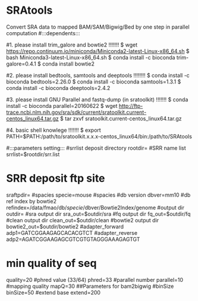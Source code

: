 # SRAtools
Convert SRA data to mapped BAM/SAM/Bigwig/Bed by one step in parallel computation
#:::dependents:::

#1. please install trim_galore and bowtie2 !!!!!!!
$ wget https://repo.continuum.io/miniconda/Miniconda2-latest-Linux-x86_64.sh
$ bash Miniconda3-latest-Linux-x86_64.sh
$ conda install -c bioconda trim-galore=0.4.1
$ conda install bowtie2

#2. please install bedtools, samtools and deeptools !!!!!!!!
$ conda install -c bioconda bedtools=2.26.0
$ conda install -c bioconda samtools=1.3.1
$ conda install -c bioconda deeptools=2.4.2

#3. please install GNU Parallel and fastq-dump (in sratoolkit) !!!!!!!
$ conda install -c bioconda parallel=20160622
$ wget http://ftp-trace.ncbi.nlm.nih.gov/sra/sdk/current/sratoolkit.current-centos_linux64.tar.gz
$ tar zxvf sratoolkit.current-centos_linux64.tar.gz

#4. basic shell knowlege !!!!!!!
$ export PATH=$PATH:/path/to/sratoolkit.x.x.x-centos_linux64/bin:/path/to/SRAtools

#:::parameters setting:::
#srrlist deposit directory
rootdir= 
#SRR name list
srrlist=$rootdir/srr.list 
# SRR deposit ftp site
sraftpdir= 
#spacies
specie=mouse #spacies
#db version
dbver=mm10
#db ref index by bowtie2
refindex=/data/fmao/db/$specie/$dbver/Bowtie2Index/genome 
#output dir
outdir= 
#sra output dir
sra_out=$outdir/sra 
#fq output dir
fq_out=$outdir/fq 
#clean output dir
clean_out=$outdir/clean
#bowtie2 output dir
bowtie2_out=$outdir/bowtie2
#adapter_forward
adp1=GATCGGAAGAGCACACGTCT
#adapter_reverse
adp2=AGATCGGAAGAGCGTCGTGTAGGGAAAGAGTGT
# min quality of seq
quality=20 
#phred value (33/64)
phred=33 
#parallel number
parallel=10 
#mapping quality
mapQ=30
##Parameters for bam2bigwig
#binSize
binSize=50
#extend base
extend=200
